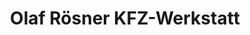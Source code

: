 ---
title: "Olaf Rösner KFZ-Werkstatt"
url: /sulz-am-neckar/olaf-roesner-kfz-werkstatt/
shop: Autowerkstatt
---